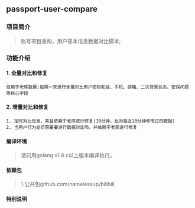 ## passport-user-compare

### 项目简介
> 账号项目重构，用户基本信息数据对比脚本;

### 功能介绍

#### 1. 全量对比和修复
    依赖于老库数据;每隔一天进行全量对比用户密码和盐、手机、邮箱、二次登录状态、密保问题等核心字段

#### 2. 增量对比和修复
    1. 定时对比信息，并且依赖于老库进行修复(10分钟，比对最近10分钟修改过的数据)
    2. 当用户行为处罚需要要进行数据对比吗，并依赖于老库进行修复

#### 编译环境
> 请只用golang v1.8.x以上版本编译执行。

#### 依赖包
> 1.公共包github.com/namelessup/bilibili

#### 特别说明
